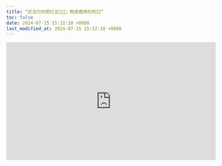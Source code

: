 ```yaml
---
title: “还没为你把红豆🫘🫘🫘 熬成缠绵的伤口”
toc: false
date: 2024-07-15 15:32:10 +0800
last_modified_at: 2024-07-15 15:32:10 +0800
---
```


<iframe class="iframe--video" width="560" height="315" src="https://www.youtube.com/embed/5wmfXve11rM?si=O9O0eHEWrXVXzjLf" title="YouTube video player" frameborder="0" allow="accelerometer; autoplay; clipboard-write; encrypted-media; gyroscope; picture-in-picture; web-share" referrerpolicy="strict-origin-when-cross-origin" allowfullscreen></iframe>

